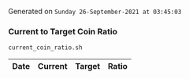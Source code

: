 Generated on `Sunday 26-September-2021 at 03:45:03`

### Current to Target Coin Ratio
`current_coin_ratio.sh`

Date|Current|Target|Ratio
---|---|---|---
